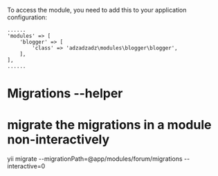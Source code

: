 To access the module, you need to add this to your application configuration:

    ......
	'modules' => [
        'blogger' => [
            'class' => 'adzadzadz\modules\blogger\blogger',
        ],
    ],
    ......

# Migrations --helper

# migrate the migrations in a module non-interactively
yii migrate --migrationPath=@app/modules/forum/migrations --interactive=0
